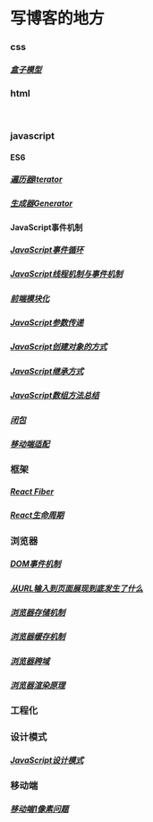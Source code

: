 # 写博客的地方

### css

#####             [盒子模型](https://github.com/GIScyw/blog/blob/master/css/%E7%9B%92%E5%AD%90%E6%A8%A1%E5%9E%8B.md)

### html

​        

### javascript

####       ES6

#####               [遍历器Iterator](https://github.com/GIScyw/blog/blob/master/js/ES6/%E9%81%8D%E5%8E%86%E5%99%A8Iterator.md)

#####               [生成器Generator](https://github.com/GIScyw/blog/blob/master/js/ES6/%E7%94%9F%E6%88%90%E5%99%A8Generator.md)

####        JavaScript事件机制

#####                [JavaScript事件循环](https://github.com/GIScyw/blog/blob/master/js/JavaScript%E4%BA%8B%E4%BB%B6%E6%9C%BA%E5%88%B6/JavaScript%E4%BA%8B%E4%BB%B6%E5%BE%AA%E7%8E%AF.md)

#####                [JavaScript线程机制与事件机制](https://github.com/GIScyw/blog/blob/master/js/JavaScript%E4%BA%8B%E4%BB%B6%E6%9C%BA%E5%88%B6/JavaScript%E7%BA%BF%E7%A8%8B%E6%9C%BA%E5%88%B6%E4%B8%8E%E4%BA%8B%E4%BB%B6%E6%9C%BA%E5%88%B6.md)

#####                [前端模块化](https://github.com/GIScyw/blog/blob/master/js/%E5%89%8D%E7%AB%AF%E6%A8%A1%E5%9D%97%E5%8C%96/%E5%89%8D%E7%AB%AF%E6%A8%A1%E5%9D%97%E5%8C%96.md)

#####                [JavaScript参数传递](https://github.com/GIScyw/blog/blob/master/js/JavaScript%E5%88%9B%E5%BB%BA%E5%AF%B9%E8%B1%A1%E7%9A%84%E6%96%B9%E5%BC%8F.md)

##### 			   [JavaScript创建对象的方式](https://github.com/GIScyw/blog/blob/master/js/JavaScript%E5%88%9B%E5%BB%BA%E5%AF%B9%E8%B1%A1%E7%9A%84%E6%96%B9%E5%BC%8F.md)

##### 			   [JavaScript继承方式](https://github.com/GIScyw/blog/blob/master/js/JavaScript%E7%BB%A7%E6%89%BF%E6%96%B9%E5%BC%8F.md)

#####                [JavaScript数组方法总结](https://github.com/GIScyw/blog/blob/master/js/JavaScript%E6%95%B0%E7%BB%84%E6%96%B9%E6%B3%95%E6%80%BB%E7%BB%93.md)

##### 			   [闭包](https://github.com/GIScyw/blog/blob/master/js/%E9%97%AD%E5%8C%85.md)

##### 			   [移动端适配](https://github.com/GIScyw/blog/blob/master/js/%E7%A7%BB%E5%8A%A8%E7%AB%AF%E9%80%82%E9%85%8D.md)

### 框架

##### 			   [React Fiber](https://github.com/GIScyw/blog/blob/master/react/React%20Fiber.md)

##### 			   [React生命周期](https://github.com/GIScyw/blog/blob/master/react/React%E7%94%9F%E5%91%BD%E5%91%A8%E6%9C%9F.md)

### 浏览器

##### 			   [DOM事件机制](https://github.com/GIScyw/blog/blob/master/%E6%B5%8F%E8%A7%88%E5%99%A8/DOM%E4%BA%8B%E4%BB%B6%E6%9C%BA%E5%88%B6.md)

##### 			   [从URL输入到页面展现到底发生了什么](https://github.com/GIScyw/blog/blob/master/%E6%B5%8F%E8%A7%88%E5%99%A8/%E4%BB%8EURL%E8%BE%93%E5%85%A5%E5%88%B0%E9%A1%B5%E9%9D%A2%E5%B1%95%E7%8E%B0%E5%88%B0%E5%BA%95%E5%8F%91%E7%94%9F%E4%BA%86%E4%BB%80%E4%B9%88.md)

##### 			   [浏览器存储机制](https://github.com/GIScyw/blog/blob/master/%E6%B5%8F%E8%A7%88%E5%99%A8/%E6%B5%8F%E8%A7%88%E5%99%A8%E5%AD%98%E5%82%A8%E6%9C%BA%E5%88%B6.md)

##### 			   [浏览器缓存机制](https://github.com/GIScyw/blog/blob/master/%E6%B5%8F%E8%A7%88%E5%99%A8/%E6%B5%8F%E8%A7%88%E5%99%A8%E7%BC%93%E5%AD%98%E6%9C%BA%E5%88%B6.md)

##### 			   [浏览器跨域](https://github.com/GIScyw/blog/blob/master/%E6%B5%8F%E8%A7%88%E5%99%A8/%E6%B5%8F%E8%A7%88%E5%99%A8%E8%B7%A8%E5%9F%9F.md)

##### 			   [浏览器渲染原理](https://github.com/GIScyw/blog/blob/master/%E6%B5%8F%E8%A7%88%E5%99%A8/%E6%B5%8F%E8%A7%88%E5%99%A8%E6%B8%B2%E6%9F%93%E5%8E%9F%E7%90%86.md)

### 工程化



### 设计模式

##### 				[JavaScript设计模式](https://github.com/GIScyw/blog/blob/master/%E8%AE%BE%E8%AE%A1%E6%A8%A1%E5%BC%8F/JavaScript%E8%AE%BE%E8%AE%A1%E6%A8%A1%E5%BC%8F.md)

### 移动端

##### 			    [移动端1像素问题](https://github.com/GIScyw/blog/blob/master/%E7%A7%BB%E5%8A%A8%E7%AB%AF/%E7%A7%BB%E5%8A%A8%E7%AB%AF1%E5%83%8F%E7%B4%A0%E9%97%AE%E9%A2%98.md)
